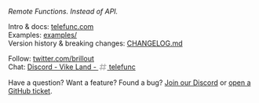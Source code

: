 *Remote Functions. Instead of API.*

Intro & docs: [telefunc.com](https://telefunc.com)
<br/>
Examples: [examples/](examples)
<br/>
Version history & breaking changes: [CHANGELOG.md](CHANGELOG.md)

Follow: [twitter.com/brillout](https://twitter.com/brillout)
<br/>
Chat: <a href="https://discord.com/invite/3DYWwk4xRQ">Discord - Vike Land - <img src="/docs/icons/hash.svg" height="18" valign="sub" alt="hash"/> telefunc</a>

Have a question? Want a feature? Found a bug?
<a href="https://discord.com/invite/3DYWwk4xRQ">Join our Discord</a> or
<a href="https://github.com/vikejs/telefunc/issues/new">open a GitHub ticket</a>.
